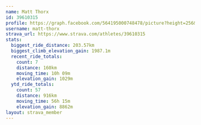 ```yaml
---
name: Matt Thorx
id: 39610315
profile: https://graph.facebook.com/564195000748478/picture?height=256&width=256
username: matt-thorx
strava_url: https://www.strava.com/athletes/39610315
stats:
  biggest_ride_distance: 203.57km
  biggest_climb_elevation_gain: 1987.1m
  recent_ride_totals:
    count: 7
    distance: 160km
    moving_time: 10h 09m
    elevation_gain: 1029m
  ytd_ride_totals:
    count: 57
    distance: 916km
    moving_time: 56h 15m
    elevation_gain: 8862m
layout: strava_member
--- 
```

